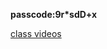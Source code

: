 **passcode:9r*sdD+x**

[class videos](https://exeterlms.zoom.us/rec/share/dE99IhGrPNVOpGJ57mZ0DvRV205sw54qk2_A8cL-H-d-vdS7f7aQYHz2tbUL_7Cb.IP-H1urd1yLEFjlj)

